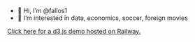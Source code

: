 - 👋 Hi, I’m @fallos1
- 👀 I’m interested in data, economics, soccer, foreign movies

<a href = "https://initital-d-vis.onrender.com/">Click here for a d3.js demo hosted on Railway. </a>

<!---
fallos1/fallos1 is a ✨ special ✨ repository because its `README.md` (this file) appears on your GitHub profile.
You can click the Preview link to take a look at your changes.
--->
